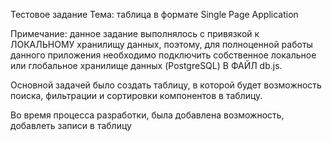 Тестовое задание Тема: таблица в формате Single Page Application

Примечание: данное задание выполнялось с привязкой к ЛОКАЛЬНОМУ хранилищу данных, поэтому, для полноценной работы данного приложения необходимо подключить собственное локальное или глобальное хранилище данных (PostgreSQL) В ФАЙЛ db.js.

Основной задачей было создать таблицу, в которой будет 
возможность поиска, фильтрации и сортировки компонентов в таблицу.

Во время процесса разработки, была добавлена возможность, добавлеть записи в таблицу
